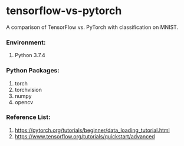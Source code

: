 # tensorflow-vs-pytorch
A comparison of TensorFlow vs. PyTorch with classification on MNIST.

### Environment:

1. Python 3.7.4

### Python Packages:

1. torch
2. torchvision
3. numpy
4. opencv

### Reference List:

1. https://pytorch.org/tutorials/beginner/data_loading_tutorial.html
2. https://www.tensorflow.org/tutorials/quickstart/advanced
